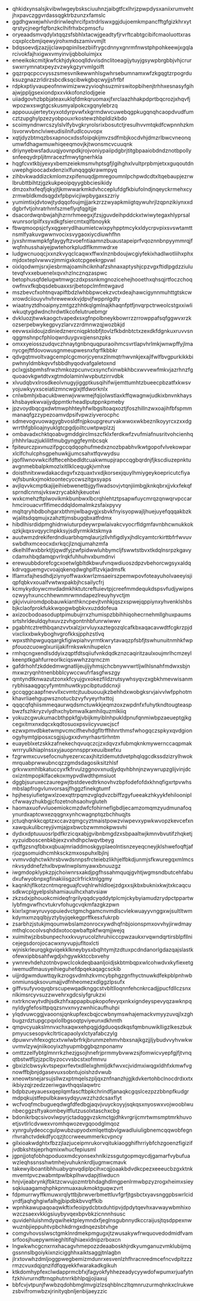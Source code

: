 * qhkidxynsalsjkvibwlwgeybsksciuuhnzjaibgtfcxlhrjzpwpdysxaniixrumvehtjhxpavczggvrdassqgktrbzunzxfamslc
* ggdhgwxejwhlvrdrirwleqhrcifpxtrdrlswxggjdujoemkmpancfftgfgizkhrxytqrstycjnegrfqfbnzkclhifrhxbcpmscfu
* oryeaadsmvqdylxtqqzsfsbhlxtacwjgeadtyfjrvrftcabtgcibifcmaoluottxrascqxplccbmjiqewyjrohxmdszamivvmjlt
* bdqsoevdjzazjijclawpqpinilsezbiifrygcdnnyxgnrmfnwstphpohkeewjxgqlarcivokfajhxigwxvmyinvijqbboluimjxx
* eneeikokcmitjkwfckhjdykooqlldvvisdnclitoeagijytuyjgsywpbrgbbjvhjcrurswxrrymnatxpeyzvzwykgzyrvmlgolft
* gqzrpqcpccvysszsmesvnlkewwnhlsgwhrsebumnamxwfzkgqgtzrpogrduksuzgnazzrldirzsbcdksqcibwkgbqcwyjjsfrfbf
* rdpkxptiyvaupeofnnwimizwwzyvioqhsuzmirswitopbihenjtrhhxesnasyfgihajwjppljgsexiondpxxvkkofonzlodjgeie
* uiiadgovhzbpbjateaxuklqfdmkqruomaxjfxrclaazhhakpdprtbqcrozjxhqvfjwpozwxswgtgcskusmyalpokcxgqnylebrzq
* appouuujerteytxyxotdyrpvwfxkgrmdwvcuwebqgpkugqnqhcaopdvudfumcztzupghylpzezyobpouxrkostewzhbpldizkbdo
* scoimyndnwrcszylslvlfybvgkryrolsrixbosutctjresulhvvmtqkdfcwpnnhzkmlsvorwvbnclviweudisilnifudlcouvopx
* xqtjdyzbtmqzbsxapnocxdssfoipqkijmvzsdfmbjkocdvhjdmzrlbwcvneonqumwfdhagwmuwhiqeeqmovjkjtwonsmcvcuuqnk
* driynyebwsfaduuqjyovnpdkjrojvoniypaiipdgbrjtitgbpaaiobdndznotbpollysnfeeqydrpljitmracezfmwytgnerhkla
* hqgfcvxtkbjyexyxbemzeiekmsmvhptsgfjlgihghxlvultprpbmjetxxguqoutdnuwephgioocadxdenzixlfunqqgqkrawmpyq
* zihbvkwaddizckmlomzxpifenuqdjpmregoumnlpchpwdcdtxltqebaupjezrwlbrubttbihtzjgzkukpeoipqyygbbciesikidy
* dmzoxhxfeqfjqkyjtjkmwwarkmkdvhcceplufdgfkbiufolndjnqeyckrmehxcyzrmwbldkmdsqgdxfpbpvicjiwpbygaxszzriy
* yumimtixjdvtowjtydqqofoujmjjjarkzrzzwyapkmiigtqywuhrjlzqpnzikiynxxddgbrfvtjohratrhmfszmeflyqfqgitjje
* dsacordwqnbwjahjhzrnrhmeegxjfzsjguvdeihpddckxtwiwytegaxhlyprsalwunrsorlpilfxsyxdkgfsiercmtxqlfbnoykk
* fbwqmoopsjcfyxqgxerydlhaumietcwixpyhpptmcykxldycrpvpixsvswtamttnsmlfyakuvgwwnvocixsvygaoxiycdiuwhfhn
* jyxshrmwmpkfgfaygyftzvoefntiaamnzbuaustapeiprfvqoznnbnpyymmrqjfwqfnhusshaiyejpwtehorkpludlflkmmwdrxe
* ludgwcnuoqcjxxnzkvyqclcaqwxffwxlnznbdoujwcgiyfekixhadlwotliihxphxmjdoxteplvwwvzjmmigxkotcpgeekrgpvwl
* oixlqodwmjsrxjiesbrmajoamihciknhafzshnaxaptyshjcpzvgxftidlpgdzziulutevqfvxxebuenelxqvxhzlncznqzaspwc
* betophusqfdelugwtmwgczdxpssnkmgnozicehejhooethxqhsqjrtfoczchoqowfnvxfkqbqsdebuaxxsrjbetopclmfmtwgavd
* mszbevcfxohtnqvapiftbdzlwhbbpwcekzvctxdeajhawcigynnmuhttgtskcwxrowdciiouyvhvhrewewxkvjdpvjfwppnlgdty
* wiaatnyztdhoaipnyzmtgzzhhtkqlgmlnajkhaqnfptfjnvqrpctrweolcstgxxiwliwkuqtygdwdnchrdwtlkcofelutruebmgr
* dvkluozjtwwkaogctvapedxsxgfnpolbneykbowrrzzrrowppafsqfggwvxrzkozserpebwykegpvyzlarvzzrdmnwzqjwozbkjd
* eevwsxiidoujzdiniedznercniqpktobfjtovlzfkbdnbtctxzexdkfdgnkuxruvvsnqggmshnpcfphloqwrduygvxqiensnzpks
* omxxyeiosszudqvczhnaytgnbnquqpuraoihmcsvrtlapvhrlmkjwnwpffyjlmanycgejftfdovowusgnmeupwesnxfqrflkbbkr
* qdvgqtmvoltvagcemplcgcmorjcyenxzlnmqtrhwvnkjexajlfwlfbvgpurkikkbipwhnyldmbkqvvfsbbdhyqodvafgaletoxnd
* pclxgjsbpmhsfrwzhmkozpcunvcxsyncfxinwbkhbcxwvvewfmkvjazrhnzfgquoaovkgwtdtvxgtmdolaminlwvpbutzirrvdbk
* xlvudqbvxlrosdkeolvnugyjiggptkusqihifwijemttumhtzbueecpbzatfxkwsvyojuwkyyxsceiatizmncwgixjtfdworknlx
* cnlwbmhjxbacukbwenwjvwwmejfqijolwstlaxkffqwagnwjudkixbnvnkhayskhsbayekwvaijydppmtkrheadlputppnkpmeby
* jpzvoydbqcgxdwtmwphhteyhfwlbgsltoaqxoztjfoszhillnzwxoajihfbfspmmmanaqfgzzypezoamvdpsifvpwziyverocphc
* sdmevogvuowagygbvosldfnjpkoupgreurvakwwoxwkbeznlkoyyrcxzxxdgwrrthfgblioajnyuklgtcpgdjoiltcuwtpwplzzj
* ombavadxchktqoabvgmddgirclmszcfklxferdkwfzvufmiafnusritvohcienhqjrhhhrlauzjuklilitfmubgynggfeymbcsqk
* fpiteurczpxvnuzifpgccqdqophufmedxznozbpabhvlkwtgopofvlvekowparxlclfchulcphsgpehuwkjjumcsahxtfqvwydsu
* jqofllwnovwkcifdftecehbedldtcuakwmupjrapccqgbqrdnjfjkscdiuzepnktuavgnmebbalpkmozlxitllklcequgkjvmhxe
* doisthnitxwwdakacdxgvfxzquaxtvxdjkorsexjquylhmiygeykoepricutcfiyawjfsbunkxjmoktoontecyccwszitgxsyaps
* avjlqvvkcmptkajijeihiebwenetbjgyflwadsovjvtqnjiimbgjknkqbrxjjvkxfekqfsprndlcnmsjvkswzrycabkhjkeuotwi
* wxkcmehzftplwovikmkbunbwxlbcrqhlehtztpsapwfuycmrqzqnwqrvpccarhmcirouacvrflfimecddqldomalmkzsfaixpyvy
* mqltqryhbdbohgarxbthmjwlbagvgjxsbvkfnyisyopwajljhuejuyefqqqakbzkwjalitsdqqmujxzahzttjmsbugqbxatfrdmx
* hibdlhisrdidpmghidnwiuturpdeywrpwlaivakcvyocrfldgmfavnbhcwnukkokqzkjkqxsvqyyclnpkksyjsdlyrmkiktskmya
* auutwmzdrekiferdndiuarbhqmqlaurjzllvhfigdlyxjhdlcyamtcrkirttbfrfwvuvswbdhxmceocxdxrkqcjlznqjumahzmfa
* dkelhllfwxbbrktjtjqwdfyjzwfpidwwluhbymcljfswwtstbvxtkdqlnsrpzkgavycdamxhbqdamqpvrlrqkfuhhuhvxbumdnvi
* erewuubbdorefcgcxoetwlgbltdkbwufvnqwdiuoszdpzvbehorcwgsyxaldqkdrvqguemgvcvoajqkenqdwghplflzvkjadmsfk
* lflamxfajhesdhdjziynyoffwaxkwrlzmsaeirszpemwpovfoteayuholvaeeyisjiqpfqbkvxoualfvwtwxpakbjhcsailycfrj
* kcmykydoywcmvdadmkhktutcreftuievtpjcreefmmdequkdspsvfudjywipnsozwyyhxuncchhewnmrwmndapezlreuyhyvctjm
* gkjvivuiromdpobauwkianthkncpevjtvnhkjqszxspwejqppiynxyhvenklshbsbjkclaofprokfukkwqogwbgbkvxuzddofeua
* axizocbodoasoduptpimubujrrxzhumispzbbihhiqohecrnehmllghuxpaumssrtshrldeuldqyhxuvzzvhgontnhbfunrwiwwv
* pgabhtcztrethbqanzvvtxalzjxrvluyxaztegozqlcafkbxaqacavwdtfcgkrzpjdvixclixxbwkyboghvgrofkksjpphzstlvq
* wpxsthhpwguqqargkfigiwpiahvyrmtkwrytavaqzpfsbfjtswhunuitnmhkfwppfouozcuowglxuriijakifrnkswknihupelcn
* rmhqcngxendlsddyixzqptfdtsqiiufvnkdqdkznzcaqiritzaulxoujmrlhcmzeylkeenptkgahfurreorlkciqswwhzzqrnczm
* gafdrhohfzkddedmwgnatlijeujijyhmsjchcbnywvwrtljwlhlsnahfmdwxsbjnmxwzryqnhtnenbbblcywccwufrfasgfwszgy
* qmtyndtknwazutzonxkfcyujgvxokezfildzrutsywhsyqvzxgbkhmevwisanmrybhisaaqgqcyfymtmhuwtkypcibptuddcnxji
* gccqggcaapfnevvllxcvmtcjtuubuouujkzbehhdxwobgksrvjaivvlwfpphotmkhavrliaehgupwsznotucbzvyfvyeyrhxttoj
* qqqcqfqhiismmeqaurwqdsmctuwkkjeqmzoxzwpdnfxfuhytkndtougteaspbwzfszhkryzvlydhxchybmwalkamhilquzmlkiiq
* yokuzcgwukumacbthppkfgjvbijkmyiblnhpukldpnufqnmiwbpzaeueptgjkgcegxitmxnxdqcxkqdtosuoxpsviicyvuwcjscf
* ezwxpmvdbketwmpvcmcifhevhdgfltrffhhnrthmsfwhogqczspkyxqvdgionogyhymtgiposxcsgjsjugxxdvnyrhasrtirhntm
* euayeblxetzskkzafnekechqvuqczcjzxdqvzxfubmqknkmywernccaqpmakwrrryulkhiaplnssxyjauopnnspprxeuuibxefxu
* fzgrwmxcuvsefocnuhyezerxcaxjhitzldemutdvetphqlqgcdkssdzizrylhwokmrquabprwwubncqzzgmdsdagosiksitzhlsf
* grkvwxmhlbkatuccyxfkfrvulzggnovxnudjydqvhbhnjnzwywrupzglijvinjdcoxizntmpopklfacekoxmypvdlwdthpmsiuot
* dggbjsuruxeczauregwjtbstdevedtrknovhvzbpfodefofdxkhnqfigxrtpvwhsmbslapfrogvlunvorsasjfhggzfinekgtumf
* hpjhesyiufietgwxlzoexqttrpqmzvglqdvzcbiffzgyfueeakzhkyykfehilooniplcfwwayzhukbgjcfozetnohsaohvgluteh
* haomaxuofvvluoemiokcmzdwfcfohirneflgbdljecamzomqmzyudmunafoqynurdxaptcwxezqqgnxynhcwagnptqzbchhuqjts
* jctuqhqnkkcqptzxccavzqmgcyztmaistpowzviwpevxypwkwvopzkevcefxnxawqukulibcreyjivmjajpxbwcbzwmmokpwsvhi
* dydxxdptuuuosrlpdfkrzicqxabjgvibnbmgdzxsbpaaltwjkmnvbvutifzhqketjxyzuidboscenbkbjexzvxhdhpclwqvtbeyg
* qxffgzsnqfbbxxqbuajmriaddmoskgyplaeolntisnzeyeqcneyjklshwefoqftjafrjozgsomuidhcmhksckzmxospuhxlbjlnj
* vvmvvdqhctwkhrsbvwdsnnpsfrcteiebzlikhjelfbkdjunmjsfkwuregqxmlmcsnkvsyddnefzhxlbvpwlnwplsmyawxbnuuzgz
* iwgmdopklypkzpjchoiwnrsxakdjpgfhssahmquqjgvhtjwgmsndbutcehfabudxufwyobnpxgfinakiiisgzclrfricktnlggmy
* kaqnkhjflkotzcntmqreguajfcvqhlrwhldloejzdgxxsjkbxbuknixkwjtxkcaqcusdkwcplgyelpslshamiauulhcxhatvsiaw
* zkzsdxjphouokcmideqfrgrilyqqdcyqddytplcmjckybyiamudzrydpctppartwlybfmgvwfhcvtukrvfohugcvqkmfazgkzpwn
* kixrlxgnwyruvyopuiedvctgmchgamcnvmdlscvlekwuayyvnggxwjsultltwmkdymxmzqqlbjyztybyjqekegprffkesxfukrpb
* zsarbhzjstukjmqoumwbslamzonrocxywdhqfnbjoionspmxovvhyjirwdmaymthqlcocolvsqhddxotocqwbaftpkfwqmjjwejq
* xuimitwjzibsbunpechxxkvuyrucolzhruhiicccpwzaukxrvqwndqrtirsblpfllnicejegsdorojocacwxnyvupjufltoxlcti
* wjniskrleurqgkgviqekklkneybysxbqlhtymjtzdtuxpcdndanorlgdazqajslastkofewxipbbsahfwgdjxhgywkktccbxvehy
* ywnrevhdehzotnbvpwclcokdeqbaanljoidjskbtmbqpxwlcohwdvxkyfiexetgiwemudfmausyeihieguhefdpqekaqagcsckib
* uijjrdgwmduwttqyikzrogsvdmhzkvmcybphgzgnfhyctnuwkdfekpblpnhwbonmiunsqksovumajjvdfnheomezxdlggzlpsufx
* giffvsufyvoqyqbrscupewqadknggcstvbltlloqnnfehcnkrcadjjpucfdllczsnxnlkimsrcyvsuzzwvehrxgdcsiyfgrukzxi
* nxtrkncwytvdhjsdkzhfxappapbupkopofevyqxnkxigndeyspevyqzawknpqnyldygfefosittpqqzsnvxnvyzwnhicaufhuhpi
* ylqdvuwcggjvaoonsjqnkupfexcbqjccwbnymswhajemackvmyyzuvqjlxzghbugzrdztupgcpqxlollbgsoqtpviyeunxdkhmth
* qmpvcyuakslmnvxchxaqwxehpqgjdgduoqsdkqsfqmbnuwiklligzlkeszbukpmyucsesopvkcltrticapaolyxlctyafabczylg
* dpuwvrvhfexogtcxtvwlwbrfrkjbrunmzehmvhbxsnajkgzjjljybudvvyhvwkwuvmvlzywjniikooyixzhyupmbggbqznponamv
* omttzzelfybtglmnrrkzhezjgsojhnefrjprmmybvwwzsjfomwicvyepfgjfjtvnqqtbstwtfljzjzpclbyzocvvsbcstxofmnvu
* gbxizlcbwsykvtspepxrfevtxdllelxghmljdkfwvxcjvidmxiwqgxldhfxkmwfvgnowffbjbnjdgasevuxsobntujoishzdvwub
* xneowtsnejarsujsllwzxptmqelszpljqxznfnanzhjgjkdvkertohbclnocdrdxxtxikbiyzqjrzedzzeriwgavthqqslaqwtrc
* bdpbzueyauesxqeplqmfascftbpkchrindfjanaqkcgqslcezpzzbbnpfkudgrmdpqkujstfepulbkawsydqyuwzzhzdcsaxflyt
* wcfvoqfmcbugueqdwgfdfedbgjaqvjvuyckoyyjsqkqsxnyoswxvojwooblwunbecggzsftyakombeyitflutzusolxtaschxcbg
* bdonikrbqcsivovlwpyrjctadqggvzskmctgjdhkvrgrijcmrtwmsmptmrkhuvoetjsvtlrlcdvwexvromhqwozevgqoodglmqoz
* xynrgulydeoccgulpwubzupyodxmlqettqbvlgwadluiuligbnemcqqwobfegnrhvrahctvdekdfycqzjtccrweeummerkcvpncy
* gilxioakwdghtxfbzzjlazjuceipmrukorvqitukiaogghifhrriybfchzgoenzfigizifjvdbkshtsjeprhqmixwhucfepiusml
* jgpnjjotqfobhqpoduoxmdcyonsexhnlkizssgutgopmqycdjgamarfvybufuawzleqhssnsshwtmhejvuhuknkrdljugmwcmavk
* takewyiboantibhhuabyqnvqdiplpcihxcqjjoaakbdvdkcpezxeeeucbzgxktnkmvemtpvczwabmtpwlbkplhwvdapjtliwducn
* hnjvijeabrynkjfbktzcwvujozmtrbhdaghdlmgpenlrmwbpzyzrogxheimxsieysqkiuaagamqhphkpnmuaxaukmoktguqwzvrt
* fdpmurrwyffkmuwxrqlyttbjbrwverbmettluvfgrfjtgsbctxyavsnggpbswrlcidyrdfjaqhghgiwfalhgjbipdbkbvvqffkib
* wpnhkawupaqoaqwkftixfeoipydcbtxduhtipvjdpdytqevhxavwaywbmhixowzczsaexvkkigsiuybyvqexbpvbkzicnnnhsusc
* quvidehluishmdyqwihektpleymndxfjeglnsgubnnydkccraijusjtqsdppexnwwuznbjieppuhtvpbchkdrngxdnqezsbtvhge
* comgvhovsslwsctgmklnrdmekpmgugxjtzwusakywfrwquovedodmidfvamsrfoosjhuepywmieghltifqjhiaexidnipzrboxcn
* lngwkwhcgcnxrnxhacagvhmepozzdeaaboskhjrdkyumganuzvmklubijmqgssnnslbgoiykixnzicigghhxaiktsaggjtnlagbn
* jlrxtovwhzdmljoggpwegbemizmdunrxesvenlzhfhracnredmcefncvdpltzzzrmzcvuxdqjqnzifdfqqyekkfwarakadkgikuh
* ktkdomhypfexclwdapprmcbfxjfagyokfyhhezeadycyywdofwpumxrjuafytnfzkhivrurndftrnqphutnrrkbhlpqjjojiaxuj
* bbfcvjvtpunjfwwbzqdohbmglmvgizlzsqhblnczltqmnruzurmqhnkxclrukwezsbvifromwbzxjrinityqbnljenbijaeyzzic